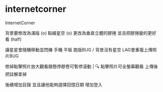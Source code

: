 # internetcorner
InternetCorner


背景要修改為滿版 (o)
點綴星空 (o)
更改為垂直立體的膠捲 並且把膠捲變的更好看 (half)

讓星星會隨機移動並閃爍
手機 平板 跑版BUG / 背景沒有星空
LAG會重複上傳照片BUG

修掉點擊照片放大觀看跟懸停膠卷可暫停滾動 | 🔍 點擊照片可全螢幕觀看
上傳後把註解拿掉

後續增加目錄 並且讓他能夠選擇回憶日期 增加登入